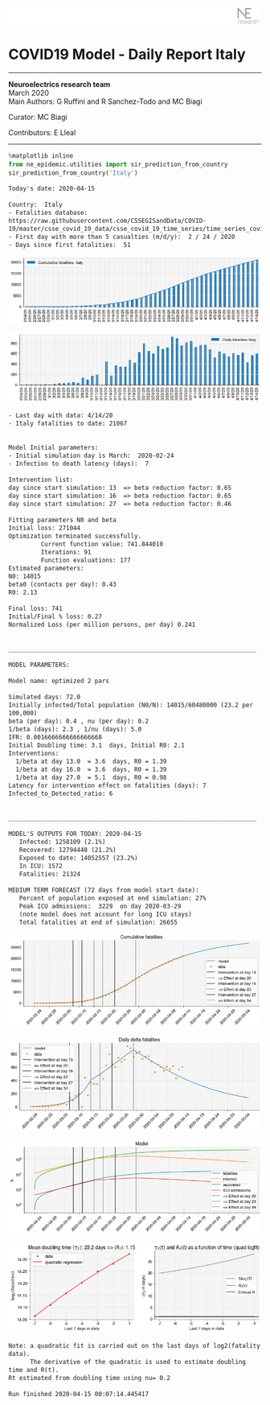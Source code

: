 ![](./images/logo.png)
# COVID19 Model - Daily Report Italy

---

**Neuroelectrics research team**  
March 2020  
Main Authors: G Ruffini and R Sanchez-Todo and MC Biagi

Curator: MC Biagi

Contributors: E Lleal

---


```python
%matplotlib inline
from ne_epidemic.utilities import sir_prediction_from_country
sir_prediction_from_country('Italy')
```

    Today's date: 2020-04-15 
    
    Country:  Italy
    - Fatalities database:  https://raw.githubusercontent.com/CSSEGISandData/COVID-19/master/csse_covid_19_data/csse_covid_19_time_series/time_series_covid19_deaths_global.csv
    - First day with more than 5 casualties (m/d/y):  2 / 24 / 2020
    - Days since first fatalities:  51



![png](02%20-%20Daily_Report_Italy_files/02%20-%20Daily_Report_Italy_1_1.png)



![png](02%20-%20Daily_Report_Italy_files/02%20-%20Daily_Report_Italy_1_2.png)


    - Last day with data: 4/14/20
    - Italy fatalities to date: 21067
     
    
    Model Initial parameters:
    - Initial simulation day is March:  2020-02-24
    - Infection to death latency (days):  7
    
    Intervention list:
    day since start simulation: 13  => beta reduction factor: 0.65
    day since start simulation: 16  => beta reduction factor: 0.65
    day since start simulation: 27  => beta reduction factor: 0.46
    
    Fitting parameters N0 and beta
    Initial loss: 271044
    Optimization terminated successfully.
             Current function value: 741.844010
             Iterations: 91
             Function evaluations: 177
    Estimated parameters:
    N0: 14015
    beta0 (contacts per day): 0.43
    R0: 2.13
    
    Final loss: 741
    Initial/Final % loss: 0.27
    Normalized Loss (per million persons, per day) 0.241 
    
    
    _____________________________________________________________________
     
    MODEL PARAMETERS:
    
    Model name: optimized 2 pars
    
    Simulated days: 72.0
    Initially infected/Total population (N0/N): 14015/60480000 (23.2 per 100,000)
    beta (per day): 0.4 , nu (per day): 0.2
    1/beta (days): 2.3 , 1/nu (days): 5.0
    IFR: 0.0016666666666666668
    Initial Doubling time: 3.1  days, Initial R0: 2.1
    Interventions:
      1/beta at day 13.0  = 3.6  days, R0 = 1.39
      1/beta at day 16.0  = 3.6  days, R0 = 1.39
      1/beta at day 27.0  = 5.1  days, R0 = 0.98
    Latency for intervention effect on fatalities (days): 7
    Infected_to_Detected_ratio: 6
    
    
    _____________________________________________________________________
    
    MODEL'S OUTPUTS FOR TODAY: 2020-04-15
       Infected: 1258109 (2.1%)
       Recovered: 12794448 (21.2%)
       Exposed to date: 14052557 (23.2%)
       In ICU: 1572
       Fatalities: 21324
     
    MEDIUM TERM FORECAST (72 days from model start date): 
       Percent of population exposed at end simulation: 27%
       Peak ICU admissions:  3229  on day 2020-03-29
       (note model does not account for long ICU stays)
       Total fatalities at end of simulation: 26655



![png](02%20-%20Daily_Report_Italy_files/02%20-%20Daily_Report_Italy_1_4.png)



![png](02%20-%20Daily_Report_Italy_files/02%20-%20Daily_Report_Italy_1_5.png)



![png](02%20-%20Daily_Report_Italy_files/02%20-%20Daily_Report_Italy_1_6.png)


     



![png](02%20-%20Daily_Report_Italy_files/02%20-%20Daily_Report_Italy_1_8.png)


    Note: a quadratic fit is carried out on the last days of log2(fatality data).
          The derivative of the quadratic is used to estimate doubling time and R(t).
    Rt estimated from doubling time using nu= 0.2
    
    Run finished 2020-04-15 00:07:14.445417



```python

```
